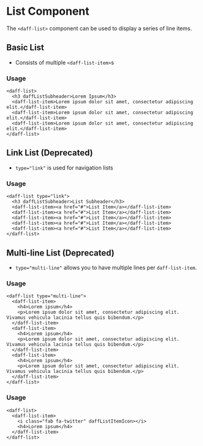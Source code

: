 # List Component

The `<daff-list>` component can be used to display a series of line items.

## Basic List

- Consists of multiple `<daff-list-item>`s

### Usage

```
<daff-list>
  <h3 daffListSubheader>Lorem Ipsum</h3>
  <daff-list-item>Lorem ipsum dolor sit amet, consectetur adipiscing elit.</daff-list-item>
  <daff-list-item>Lorem ipsum dolor sit amet, consectetur adipiscing elit.</daff-list-item>
  <daff-list-item>Lorem ipsum dolor sit amet, consectetur adipiscing elit.</daff-list-item>
</daff-list>
```

## Link List (Deprecated)

- `type="link"` is used for navigation lists

### Usage

```
<daff-list type="link">
  <h3 daffListSubheader>List Subheader</h3>
  <daff-list-item><a href="#">List Item</a></daff-list-item>
  <daff-list-item><a href="#">List Item</a></daff-list-item>
  <daff-list-item><a href="#">List Item</a></daff-list-item>
  <daff-list-item><a href="#">List Item</a></daff-list-item>
  <daff-list-item><a href="#">List Item</a></daff-list-item>
</daff-list>
```

## Multi-line List (Deprecated)

- `type="multi-line"` allows you to have multiple lines per `daff-list-item`.

### Usage

```
<daff-list type="multi-line">
  <daff-list-item>
    <h4>Lorem ipsum</h4>
    <p>Lorem ipsum dolor sit amet, consectetur adipiscing elit. Vivamus vehicula lacinia tellus quis bibendum.</p>
  </daff-list-item>
  <daff-list-item>
    <h4>Lorem ipsum</h4>
    <p>Lorem ipsum dolor sit amet, consectetur adipiscing elit. Vivamus vehicula lacinia tellus quis bibendum.</p>
  </daff-list-item>
  <daff-list-item>
    <h4>Lorem ipsum</h4>
    <p>Lorem ipsum dolor sit amet, consectetur adipiscing elit. Vivamus vehicula lacinia tellus quis bibendum.</p>
  </daff-list-item>
</daff-list>
```

### Usage

```
<daff-list>
  <daff-list-item>
    <i class="fab fa-twitter" daffListItemIcon></i>
    <h4>Lorem ipsum</h4>
  </daff-list-item>
</daff-list>
```
